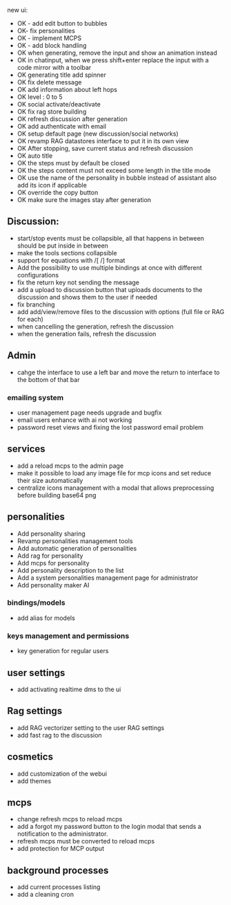new ui:

- OK - add edit button to bubbles
- OK- fix personalities
- OK - implement MCPS
- OK - add <think> block handling
- OK when generating, remove the input and show an animation instead
- OK in chatinput, when we press shift+enter replace the input with a code mirror with a toolbar
- OK generating title add spinner 
- OK fix delete message
- OK add information about left hops
- OK level : 0 to 5
- OK social activate/deactivate
- OK fix rag store building
- OK refresh discussion after generation
- OK add authenticate with email
- OK setup default page (new discussion/social networks)
- OK revamp RAG datastores interface to put it in its own view
- OK After stopping, save current status and refresh discussion
- OK auto title
- OK the steps must by default be closed
- OK the steps content must not exceed some length in the title mode
- OK use the name of the personality in bubble instead of assistant also add its icon if applicable
- OK override the copy button
- OK make sure the images stay after generation

## Discussion:
- start/stop events must be collapsible, all that happens in between should be put inside in between
- make the tools sections collapsible
- support for equations with /[ /] format
- Add the possibility to use multiple bindings at once with different configurations
- fix the return key not sending the message
- add a upload to discussion button that uploads documents to the discussion and shows them to the user if needed
- fix branching
- add add/view/remove files to the discussion with options (full file or RAG for each)
- when cancelling the generation, refresh the discussion
- when the generation fails, refresh the discussion

## Admin
- cahge the interface to use a left bar and move the return to interface to the bottom of that bar

### emailing system
- user management page needs upgrade and bugfix
- email users enhance with ai not working
- password reset views and fixing the lost password email problem


## services
- add a reload mcps to the admin page
- make it possible to load any image file for mcp icons and set reduce their size automatically
- centralize icons management with a modal that allows preprocessing before building base64 png

  
## personalities
- Add personality sharing
- Revamp personalities management tools
- Add automatic generation of personalities
- Add rag for personality
- Add mcps for personality
- Add personality description to the list
- Add a system personalities management page for administrator
- Add personality maker AI
  
### bindings/models
- add alias for models

### keys management and permissions
- key generation for regular users

## user settings
- add activating realtime dms to the ui
  
## Rag settings 
- add RAG vectorizer setting to the user RAG settings
- add fast rag to the discussion

## cosmetics
- add customization of the webui
- add themes


## mcps
- change refresh mcps to reload mcps
- add a forgot my password button to the login modal that sends a notification to the administrator.
- refresh mcps must be converted to reload mcps
- add protection for MCP output

## background processes
- add current processes listing
- add a cleaning cron
